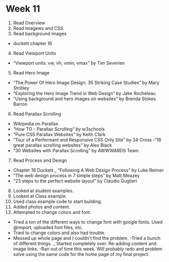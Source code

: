 # Week 11

1. Read Overview
2. Read Imagews and CSS
3. Read background images
- duckett chapter 16
4. Read Viewport Units
- “Viewport units: vw, vh, vmin, vmax” by Tim Severien
5. Read Hero Image
- “The Power Of Hero Image Design: 35 Striking Case Studies” by Mary Stribley
- “Exploring the Hero Image Trend in Web Design” by Jake Rocheleau
- “Using background and hero images on websites” by Brenda Stokes Barron

6. Read Parallax Scrolling
- Wikipedia on Parallax
- “How TO - Parallax Scrolling” by w3schools
- “Pure CSS Parallax Websites” by Keith Clark
- “Tour of a Performant and Responsive CSS Only Site” by 34 Cross
-“18 great parallax scrolling websites” by Alex Black
- “30  Websites with Parallax Scrolling” by AWWWARDS Team
7. Read Process and Design
- Chapter 18 Duckett
_ “Following A Web Design Process” by Luke Reimer
- “The web design process in 7 simple steps” by Matt Meazey
- “23 steps to the perfect website layout” by Claudio Guglieri
8. Looked at student examples.
9. Looked at Class example.
10. Used class example code to start building.
11. Added photos and content.
12. Attempted to change colors and font.
- Tried a ton of the different ways to change font with google fonts. Used @import, uploaded font files, etc.
- Tried to change colors and also had trouble.
- Messed up whole page and I couldn't find the problem.
-Tried a bunch of different things.
_ Started completely over. Re-adding content and image links.
-Ran out of time this week. Will probably redo and problem solve using the same code for the home page of my final project.
